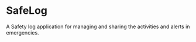 # SafeLog
A Safety log  application for managing and sharing the activities and alerts in emergencies.
